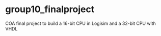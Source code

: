 # group10_finalproject
COA final project to build a 16-bit CPU in Logisim and a 32-bit CPU with VHDL
